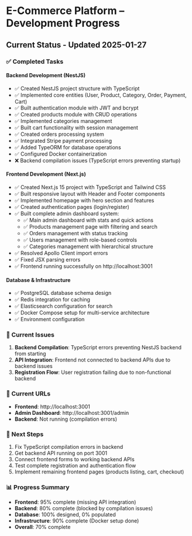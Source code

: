 # E-Commerce Platform – Development Progress

## Current Status - Updated 2025-01-27

### ✅ Completed Tasks

#### Backend Development (NestJS)
- ✅ Created NestJS project structure with TypeScript
- ✅ Implemented core entities (User, Product, Category, Order, Payment, Cart)
- ✅ Built authentication module with JWT and bcrypt
- ✅ Created products module with CRUD operations
- ✅ Implemented categories management
- ✅ Built cart functionality with session management
- ✅ Created orders processing system
- ✅ Integrated Stripe payment processing
- ✅ Added TypeORM for database operations
- ✅ Configured Docker containerization
- ❌ Backend compilation issues (TypeScript errors preventing startup)

#### Frontend Development (Next.js)
- ✅ Created Next.js 15 project with TypeScript and Tailwind CSS
- ✅ Built responsive layout with Header and Footer components
- ✅ Implemented homepage with hero section and features
- ✅ Created authentication pages (login/register)
- ✅ Built complete admin dashboard system:
  - ✅ Main admin dashboard with stats and quick actions
  - ✅ Products management page with filtering and search
  - ✅ Orders management with status tracking
  - ✅ Users management with role-based controls
  - ✅ Categories management with hierarchical structure
- ✅ Resolved Apollo Client import errors
- ✅ Fixed JSX parsing errors
- ✅ Frontend running successfully on http://localhost:3001

#### Database & Infrastructure
- ✅ PostgreSQL database schema design
- ✅ Redis integration for caching
- ✅ Elasticsearch configuration for search
- ✅ Docker Compose setup for multi-service architecture
- ✅ Environment configuration

### 🔄 Current Issues
1. **Backend Compilation**: TypeScript errors preventing NestJS backend from starting
2. **API Integration**: Frontend not connected to backend APIs due to backend issues
3. **Registration Flow**: User registration failing due to non-functional backend

### 📍 Current URLs
- **Frontend**: http://localhost:3001
- **Admin Dashboard**: http://localhost:3001/admin
- **Backend**: Not running (compilation errors)

### 🎯 Next Steps
1. Fix TypeScript compilation errors in backend
2. Get backend API running on port 3001
3. Connect frontend forms to working backend APIs
4. Test complete registration and authentication flow
5. Implement remaining frontend pages (products listing, cart, checkout)

### 📊 Progress Summary
- **Frontend**: 95% complete (missing API integration)
- **Backend**: 80% complete (blocked by compilation issues)
- **Database**: 100% designed, 0% populated
- **Infrastructure**: 90% complete (Docker setup done)
- **Overall**: 70% complete


